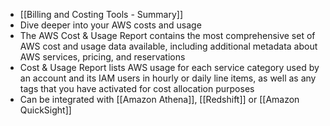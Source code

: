 - [[Billing and Costing Tools - Summary]]
- Dive deeper into your AWS costs and usage
- The AWS Cost & Usage Report contains the most comprehensive set of AWS cost and usage data available, including additional metadata about AWS services, pricing, and reservations
- Cost & Usage Report lists AWS usage for each service category used by an account and its IAM users in hourly or daily line items, as well as any tags that you have activated for cost allocation purposes
- Can be integrated with [[Amazon Athena]], [[Redshift]] or [[Amazon QuickSight]]
